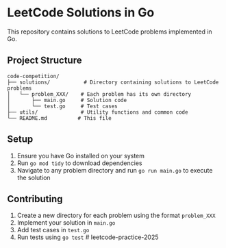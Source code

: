 # LeetCode Solutions in Go

This repository contains solutions to LeetCode problems implemented in Go.

## Project Structure

```
code-competition/
├── solutions/           # Directory containing solutions to LeetCode problems
│   └── problem_XXX/    # Each problem has its own directory
│       ├── main.go     # Solution code
│       └── test.go     # Test cases
├── utils/              # Utility functions and common code
└── README.md          # This file
```

## Setup

1. Ensure you have Go installed on your system
2. Run `go mod tidy` to download dependencies
3. Navigate to any problem directory and run `go run main.go` to execute the solution

## Contributing

1. Create a new directory for each problem using the format `problem_XXX`
2. Implement your solution in `main.go`
3. Add test cases in `test.go`
4. Run tests using `go test`
#   l e e t c o d e - p r a c t i c e - 2 0 2 5  
 